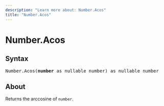 ```yaml
---
description: "Learn more about: Number.Acos"
title: "Number.Acos"
---
```

# Number.Acos

## Syntax

<pre>
Number.Acos(<b>number</b> as nullable number) as nullable number
</pre>

## About

Returns the arccosine of `number`.
